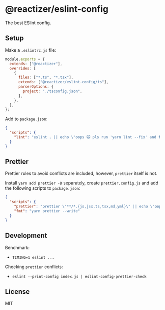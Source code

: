 # @reactizer/eslint-config

The best ESlint config.

## Setup

Make a `.eslintrc.js` file:

```js
module.exports = {
  extends: ["@reactizer"],
  overrides: [
    {
      files: ["*.ts", "*.tsx"],
      extends: ["@reactizer/eslint-config/ts"],
      parserOptions: {
        project: "./tsconfig.json",
      },
    },
  ],
};
```

Add to `package.json`:

```json
{
  "scripts": {
    "lint": "eslint . || echo \"oops 🙀 pls run 'yarn lint --fix' and fix issues\""
  }
}
```

## Prettier

Prettier rules to avoid conflicts are included, however, `prettier` itself is not.

Install `yarn add prettier -D` separately, create `prettier.config.js` and add the
following scripts to `package.json`:

```json
{
  "scripts": {
    "prettier": "prettier \"**/*.{js,jsx,ts,tsx,md,yml}\" || echo \"oops 🙀 pls run 'yarn fmt'\"",
    "fmt": "yarn prettier --write"
  }
}
```

## Development

Benchmark:
* `TIMING=1 eslint ...`

Checking `prettier` conflicts:
* `eslint --print-config index.js | eslint-config-prettier-check`

## License

MIT
